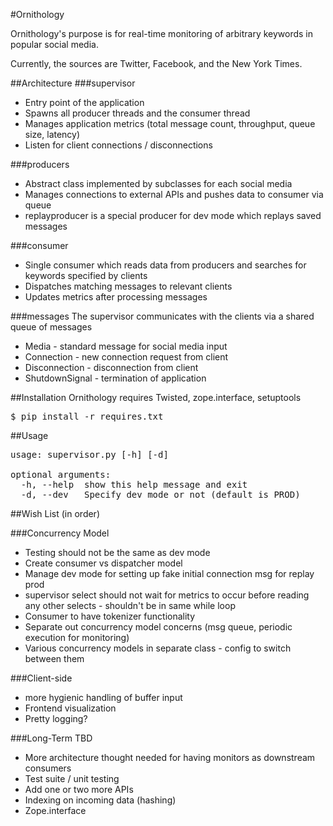 #Ornithology

Ornithology's purpose is for real-time monitoring of 
arbitrary keywords in popular social media. 

Currently, the sources are Twitter, Facebook, and the New York Times.

##Architecture
###supervisor
* Entry point of the application
* Spawns all producer threads and the consumer thread
* Manages application metrics (total message count, throughput, queue size, latency)
* Listen for client connections / disconnections

###producers
* Abstract class implemented by subclasses for each social media
* Manages connections to external APIs and pushes data to consumer via queue
* replayproducer is a special producer for dev mode which replays saved messages

###consumer
* Single consumer which reads data from producers and searches for keywords
specified by clients 
* Dispatches matching messages to relevant clients 
* Updates metrics after processing messages

###messages
The supervisor communicates with the clients via a shared queue of messages
* Media - standard message for social media input
* Connection - new connection request from client
* Disconnection - disconnection from client
* ShutdownSignal - termination of application

##Installation
Ornithology requires Twisted, zope.interface, setuptools
<pre>
$ pip install -r requires.txt
</pre>

##Usage
<pre>
usage: supervisor.py [-h] [-d]

optional arguments:
  -h, --help  show this help message and exit
  -d, --dev   Specify dev mode or not (default is PROD)
</pre>

##Wish List (in order)

###Concurrency Model
* Testing should not be the same as dev mode
* Create consumer vs dispatcher model
* Manage dev mode for setting up fake initial connection msg for replay prod
* supervisor select should not wait for metrics to occur before reading any other selects - shouldn't be in same while loop
* Consumer to have tokenizer functionality
* Separate out concurrency model concerns (msg queue, periodic execution for monitoring)
* Various concurrency models in separate class - config to switch between them

###Client-side
* more hygienic handling of buffer input
* Frontend visualization
* Pretty logging?

###Long-Term TBD
* More architecture thought needed for having monitors as downstream consumers
* Test suite / unit testing
* Add one or two more APIs
* Indexing on incoming data (hashing)
* Zope.interface


